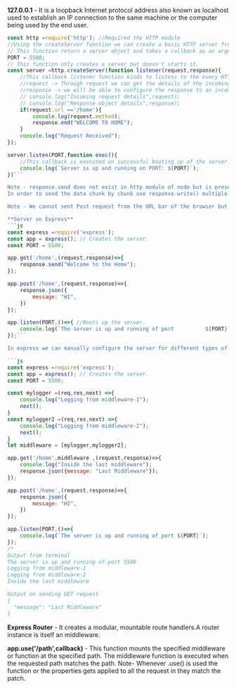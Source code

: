 **127.0.0.1**  - It is a loopback Internet protocol address also known as localhost used to establish an IP connection to the same machine or the computer being used by the end user.

```js
const http =require('http'); //Required the HTTP module
//Using the createServer function we can create a basic HTTP server from the http module
// This function return a server object and takes a callback as an argument.
PORT = 5500;
// This function only creates a server but doesn't starts it.
const server =http.createServer(function listener(request,response){
    //This callback listener function kinds to listens to the every HTTP request we make.
    //request -> Through request we can get the details of the incoming HTTP request.
    //response -> we will be able to configure the response to an incoming HTTP request.
    // console.log("Incoming request details",request);
    // console.log("Response object details",response);
    if(request.url =='/home'){
        console.log(request.method);
        response.end("WELCOME TO HOME");
    }
    console.log("Request Received");
});

server.listen(PORT,function exec(){
    //This callback is executed on successful booting up of the server.
    console.log(`Server is up and running on PORT: ${PORT}`);
})```

Note - response.send does not exist in http module of node but is present in express.js
In order to send the data chunk by chunk use response.write() multiple times then end with response.end(). If response.end() is not used then the page will keeping loading waiting for more data to come.

Note - We cannot sent Post request from the URL bar of the browser but programatically we can.

**Server on Express**
```js
const express =require('express');
const app = express(); // Creates the server.
const PORT = 5500;

app.get('/home',(request,response)=>{
    response.send("Welcome to the Home");
});

app.post('/home',(request,response)=>{
    response.json({
        message: "HI",
    })
});

app.listen(PORT,()=>{ //Boots up the server.
    console.log(`The server is up and running of port          ${PORT}`);
});```

In express we can manually configure the server for different types of request.

```js
const express =require('express');
const app = express(); // Creates the server.
const PORT = 5500;

const mylogger =(req,res,next) =>{
    console.log("Logging from middleware-1");
    next();
}
const mylogger2 =(req,res,next) =>{
    console.log("Logging from middleware-2");
    next();
}
let middleware = [mylogger,mylogger2];

app.get('/home',middleware ,(request,response)=>{
    console.log("Inside the last middleware");
    response.json({message: "Last Middleware"});
});

app.post('/home',(request,response)=>{
    response.json({
        message: "HI",
    })
});

app.listen(PORT,()=>{
    console.log(`The server is up and running of port ${PORT}`);
});
/*
Output from terminal
The server is up and running of port 5500
Logging from middleware-1
Logging from middleware-2
Inside the last middleware

Output on sending GET request
{
  "message": "Last Middleware"
}
```

**Express Router** - It creates a modular, mountable route handlers.A router instance is itself an middleware.

**app.use('/path',callback)** - This function mounts the specified middleware or function at the specified path. The middleware function is executed when the requested path matches the path.
Note- Whenever .use() is used the function or the properties gets applied to all the request in they match the patch.